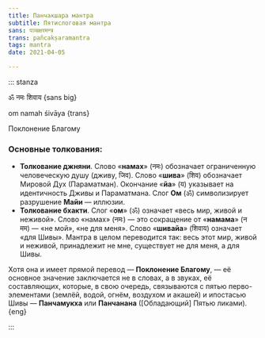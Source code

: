 ```yaml
---
title: Панчакшара мантра
subtitle: Пятислоговая мантра
sans: पञ्चक्षरमन्त्र
trans: pañcakṣaramantra
tags: mantra
date: 2021-04-05

---
```


::: stanza

ॐ नमः शिवाय {sans big}

om namah śivāya {trans}

Поклонение Благому

### Основные толкования:

- **Толкование джняни**. Слово «**намах**» (नमः) обозначает ограниченную человеческую душу (дживу, जिव). Слово «**шива**» (शिव) обозначает Мировой Дух (Параматман). Окончание «**йа**» (य) указывает на идентичность Дживы и Параматмана. Слог **Ом** (ॐ) символизирует разрушение **Майи** — иллюзии.
- **Толкование бхакти**. Слог «**ом**» (ॐ) означает «весь мир, живой и неживой». Слово «намах» (नमः) — это сокращение от «**намама**» (न मम) — «не мой», «не для меня». Слово «**шивайа**» (शिवाय) означает «для Шивы». Мантра в целом переводится так: весь этот мир, живой и неживой, принадлежит не мне, существует не для меня, а для Шивы.

Хотя она и имеет прямой перевод — **Поклонение Благому**, — её основное значение заключается не в словах, а в звуках, её составляющих, которые, в свою очередь, связываются с пятью перво-элементами (землёй, водой, огнём, воздухом и акашей) и ипостасью Шивы — **Панчамукха** или **Панчанана** ([Обладающий] Пятью ликами). {eng}

:::